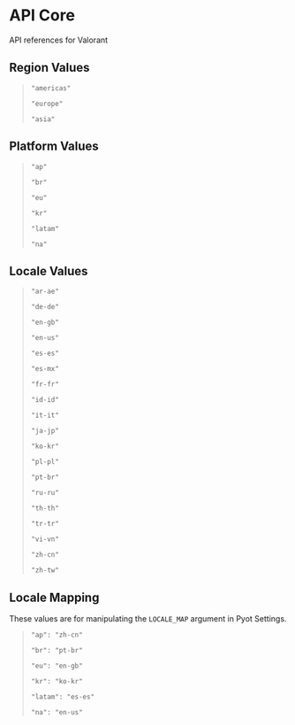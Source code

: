 # API Core

API references for Valorant

## Region Values
> `"americas"`
>
> `"europe"`
>
> `"asia"`

## Platform Values
>`"ap"`
>
>`"br"`
>
>`"eu"`
>
>`"kr"`
>
>`"latam"`
>
>`"na"`
>

## Locale Values
>`"ar-ae"`
>
>`"de-de"`
>
>`"en-gb"`
>
>`"en-us"`
>
>`"es-es"`
>
>`"es-mx"`
>
>`"fr-fr"`
>
>`"id-id"`
>
>`"it-it"`
>
>`"ja-jp"`
>
>`"ko-kr"`
>
>`"pl-pl"`
>
>`"pt-br"`
>
>`"ru-ru"`
>
>`"th-th"`
>
>`"tr-tr"`
>
>`"vi-vn"`
>
>`"zh-cn"`
>
>`"zh-tw"`
>

## Locale Mapping
These values are for manipulating the `LOCALE_MAP` argument in Pyot Settings.
>`"ap": "zh-cn"`
>
>`"br": "pt-br"`
>
>`"eu": "en-gb"`
>
>`"kr": "ko-kr"`
>
>`"latam": "es-es"`
>
>`"na": "en-us"`